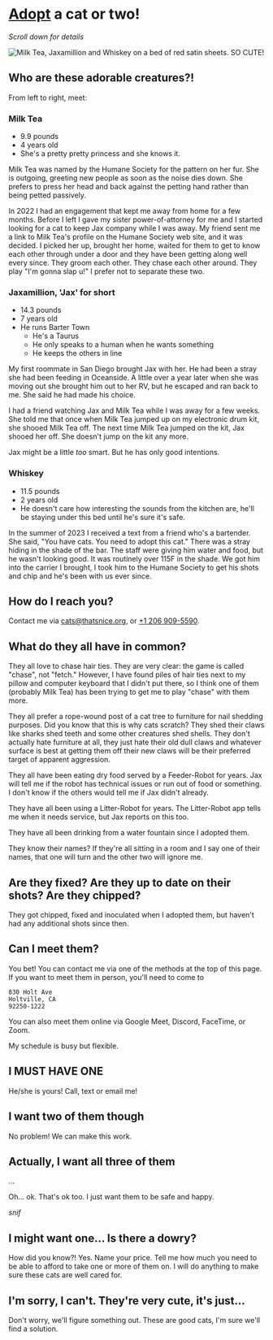# [Adopt](Adopt) a cat or two!

_Scroll down for details_

![Milk Tea, Jaxamillion and Whiskey on a bed of red satin sheets. SO CUTE!](https://raw.githubusercontent.com/thatsnice/cats/refs/heads/main/PXL_20250302_180614560.MP.jpg?raw=true)

## Who are these adorable creatures?!

From left to right, meet:

### Milk Tea

 - 9.9 pounds
 - 4 years old
 - She's a pretty pretty princess and she knows it.

Milk Tea was named by the Humane Society for the pattern on her fur. She is
outgoing, greeting new people as soon as the noise dies down. She prefers to
press her head and back against the petting hand rather than being petted
passively.

In 2022 I had an engagement that kept me away from home for a few months.
Before I left I gave my sister power-of-attorney for me and I started looking
for a cat to keep Jax company while I was away. My friend sent me a link to
Milk Tea's profile on the Humane Society web site, and it was decided. I
picked her up, brought her home, waited for them to get to know each other
through under a door and they have been getting along well every since. They
groom each other. They chase each other around. They play "I'm gonna slap u!"
I prefer not to separate these two.

### Jaxamillion, 'Jax' for short

 - 14.3 pounds
 - 7 years old
 - He runs Barter Town
   - He's a Taurus
   - He only speaks to a human when he wants something
   - He keeps the others in line

My first roommate in San Diego brought Jax with her. He had been a stray she
had been feeding in Oceanside. A little over a year later when she was moving
out she brought him out to her RV, but he escaped and ran back to me. She said
he had made his choice.
 
I had a friend watching Jax and Milk Tea while I was away for a few weeks. She
told me that once when Milk Tea jumped up on my electronic drum kit, she
shooed Milk Tea off. The next time Milk Tea jumped on the kit, Jax shooed her
off. She doesn't jump on the kit any more.

Jax might be a little _too_ smart. But he has only good intentions.

### Whiskey

 - 11.5 pounds
 - 2 years old
 - He doesn't care how interesting the sounds from the kitchen are, he'll be
   staying under this bed until he's sure it's safe.

In the summer of 2023 I received a text from a friend who's a bartender. She
said, "You have cats. You need to adopt this cat." There was a stray hiding in
the shade of the bar. The staff were giving him water and food, but he wasn't
looking good. It was routinely over 115F in the shade. We got him into the
carrier I brought, I took him to the Humane Society to get his shots and chip
and he's been with us ever since.

## How do I reach you?

Contact me via [cats@thatsnice.org](email:cats@thatsnice.org), or
[+1 206 909-5590](tel:12069095590).


## What do they all have in common?

They all love to chase hair ties. They are very clear: the game is called
"chase", not "fetch." However, I have found piles of hair ties next to my
pillow and computer keyboard that I didn't put there, so I think one of them
(probably Milk Tea) has been trying to get me to play "chase" with them more.

They all prefer a rope-wound post of a cat tree to furniture for nail shedding
purposes. Did you know that this is why cats scratch? They shed their claws
like sharks shed teeth and some other creatures shed shells. They don't
actually hate furniture at all, they just hate their old dull claws and
whatever surface is best at getting them off their new claws will be their
preferred target of apparent aggression.

They all have been eating dry food served by a Feeder-Robot for years. Jax
will tell me if the robot has technical issues or run out of food or
something. I don't know if the others would tell me if Jax didn't already.

They have all been using a Litter-Robot for years. The Litter-Robot app tells
me when it needs service, but Jax reports on this too.

They have all been drinking from a water fountain since I adopted them.

They know their names? If they're all sitting in a room and I say one of
their names, that one will turn and the other two will ignore me.

## Are they fixed? Are they up to date on their shots? Are they chipped?

They got chipped, fixed and inoculated when I adopted them, but haven't had
any additional shots since then.

## Can I meet them?

You bet! You can contact me via one of the methods at the top of this page. If
you want to meet them in person, you'll need to come to

    830 Holt Ave
    Holtville, CA
    92250-1222

You can also meet them online via Google Meet, Discord, FaceTime, or Zoom.

My schedule is busy but flexible.

## I MUST HAVE ONE

He/she is yours! Call, text or email me!

## I want two of them though

No problem! We can make this work.

## Actually, I want all three of them

...

Oh... ok. That's ok too. I just want them to be safe and happy.

_snif_

## I might want one... Is there a dowry?

How did you know?! Yes. Name your price. Tell me how much you need to be able
to afford to take one or more of them on. I will do anything to make sure
these cats are well cared for.

## I'm sorry, I can't. They're very cute, it's just...

Don't worry, we'll figure something out. These are good cats, I'm sure we'll
find a solution.

